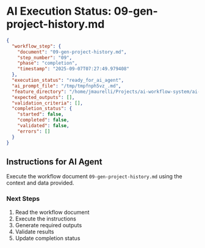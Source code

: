 # AI Execution Status: 09-gen-project-history.md

```json
{
  "workflow_step": {
    "document": "09-gen-project-history.md",
    "step_number": "09",
    "phase": "completion",
    "timestamp": "2025-09-07T07:27:49.979408"
  },
  "execution_status": "ready_for_ai_agent",
  "ai_prompt_file": "/tmp/tmpfnph5vz_.md",
  "feature_directory": "/home/jmaurelli/Projects/ai-workflow-system/ai-workflow/features/2025-09-07-test-project-docs",
  "expected_outputs": [],
  "validation_criteria": [],
  "completion_status": {
    "started": false,
    "completed": false,
    "validated": false,
    "errors": []
  }
}
```

## Instructions for AI Agent

Execute the workflow document `09-gen-project-history.md` using the context and data provided.

### Next Steps
1. Read the workflow document
2. Execute the instructions
3. Generate required outputs
4. Validate results
5. Update completion status
